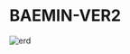 # BAEMIN-VER2

![erd](https://user-images.githubusercontent.com/90321316/143832862-04f76e43-2601-473a-9193-134634336e5a.png)
